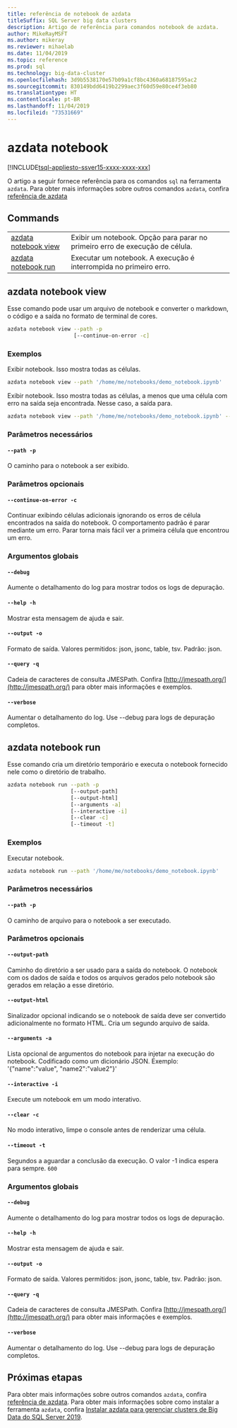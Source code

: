 ```yaml
---
title: referência de notebook de azdata
titleSuffix: SQL Server big data clusters
description: Artigo de referência para comandos notebook de azdata.
author: MikeRayMSFT
ms.author: mikeray
ms.reviewer: mihaelab
ms.date: 11/04/2019
ms.topic: reference
ms.prod: sql
ms.technology: big-data-cluster
ms.openlocfilehash: 3d9b5538170e57b09a1cf8bc4360a68187595ac2
ms.sourcegitcommit: 830149bdd6419b2299aec3f60d59e80ce4f3eb80
ms.translationtype: HT
ms.contentlocale: pt-BR
ms.lasthandoff: 11/04/2019
ms.locfileid: "73531669"
---
```

# <a name="azdata-notebook"></a>azdata notebook

[!INCLUDE[tsql-appliesto-ssver15-xxxx-xxxx-xxx](../includes/tsql-appliesto-ssver15-xxxx-xxxx-xxx.md)]  

O artigo a seguir fornece referência para os comandos `sql` na ferramenta `azdata`. Para obter mais informações sobre outros comandos `azdata`, confira [referência de azdata](reference-azdata.md)

## <a name="commands"></a>Commands
|     |     |
| --- | --- |
[azdata notebook view](#azdata-notebook-view) | Exibir um notebook.  Opção para parar no primeiro erro de execução de célula.
[azdata notebook run](#azdata-notebook-run) | Executar um notebook.  A execução é interrompida no primeiro erro.
## <a name="azdata-notebook-view"></a>azdata notebook view
Esse comando pode usar um arquivo de notebook e converter o markdown, o código e a saída no formato de terminal de cores.
```bash
azdata notebook view --path -p 
                     [--continue-on-error -c]
```
### <a name="examples"></a>Exemplos
Exibir notebook.  Isso mostra todas as células.
```bash
azdata notebook view --path '/home/me/notebooks/demo_notebook.ipynb'
```
Exibir notebook.  Isso mostra todas as células, a menos que uma célula com erro na saída seja encontrada.  Nesse caso, a saída para.
```bash
azdata notebook view --path '/home/me/notebooks/demo_notebook.ipynb' --stop-on-error
```
### <a name="required-parameters"></a>Parâmetros necessários
#### `--path -p`
O caminho para o notebook a ser exibido.
### <a name="optional-parameters"></a>Parâmetros opcionais
#### `--continue-on-error -c`
Continuar exibindo células adicionais ignorando os erros de célula encontrados na saída do notebook.  O comportamento padrão é parar mediante um erro.  Parar torna mais fácil ver a primeira célula que encontrou um erro.
### <a name="global-arguments"></a>Argumentos globais
#### `--debug`
Aumente o detalhamento do log para mostrar todos os logs de depuração.
#### `--help -h`
Mostrar esta mensagem de ajuda e sair.
#### `--output -o`
Formato de saída.  Valores permitidos: json, jsonc, table, tsv.  Padrão: json.
#### `--query -q`
Cadeia de caracteres de consulta JMESPath. Confira [http://jmespath.org/](http://jmespath.org/) para obter mais informações e exemplos.
#### `--verbose`
Aumentar o detalhamento do log. Use --debug para logs de depuração completos.
## <a name="azdata-notebook-run"></a>azdata notebook run
Esse comando cria um diretório temporário e executa o notebook fornecido nele como o diretório de trabalho.
```bash
azdata notebook run --path -p 
                    [--output-path]  
                    [--output-html]  
                    [--arguments -a]  
                    [--interactive -i]  
                    [--clear -c]  
                    [--timeout -t]
```
### <a name="examples"></a>Exemplos
Executar notebook.
```bash
azdata notebook run --path '/home/me/notebooks/demo_notebook.ipynb'
```
### <a name="required-parameters"></a>Parâmetros necessários
#### `--path -p`
O caminho de arquivo para o notebook a ser executado.
### <a name="optional-parameters"></a>Parâmetros opcionais
#### `--output-path`
Caminho do diretório a ser usado para a saída do notebook.  O notebook com os dados de saída e todos os arquivos gerados pelo notebook são gerados em relação a esse diretório.
#### `--output-html`
Sinalizador opcional indicando se o notebook de saída deve ser convertido adicionalmente no formato HTML.  Cria um segundo arquivo de saída.
#### `--arguments -a`
Lista opcional de argumentos do notebook para injetar na execução do notebook.  Codificado como um dicionário JSON.  Exemplo: '{"name":"value", "name2":"value2"}'
#### `--interactive -i`
Execute um notebook em um modo interativo.
#### `--clear -c`
No modo interativo, limpe o console antes de renderizar uma célula.
#### `--timeout -t`
Segundos a aguardar a conclusão da execução. O valor -1 indica espera para sempre.
`600`
### <a name="global-arguments"></a>Argumentos globais
#### `--debug`
Aumente o detalhamento do log para mostrar todos os logs de depuração.
#### `--help -h`
Mostrar esta mensagem de ajuda e sair.
#### `--output -o`
Formato de saída.  Valores permitidos: json, jsonc, table, tsv.  Padrão: json.
#### `--query -q`
Cadeia de caracteres de consulta JMESPath. Confira [http://jmespath.org/](http://jmespath.org/) para obter mais informações e exemplos.
#### `--verbose`
Aumentar o detalhamento do log. Use --debug para logs de depuração completos.

## <a name="next-steps"></a>Próximas etapas

Para obter mais informações sobre outros comandos `azdata`, confira [referência de azdata](reference-azdata.md). Para obter mais informações sobre como instalar a ferramenta `azdata`, confira [Instalar azdata para gerenciar clusters de Big Data do SQL Server 2019](deploy-install-azdata.md).
